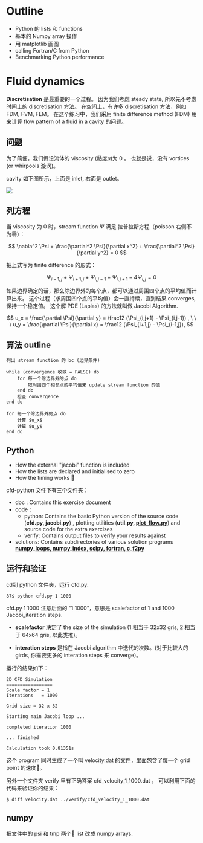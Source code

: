 # Outline
- Python 的 lists 和 functions
- 基本的 Numpy array 操作
- 用 matplotlib 画图
- calling Fortran/C from Python
- Benchmarking Python performance

# Fluid dynamics
**Discretisation** 是最重要的一个过程。
因为我们考虑 steady state, 所以先不考虑时间上的 discretisation 方法。
在空间上，有许多 discretisation 方法，例如 FDM, FVM, FEM。
在这个练习中，我们采用 finite difference method (FDM) 用来计算 
flow pattern of a fluid in a cavity 的问题。

## 问题
为了简便，我们假设流体的 viscosity (黏度$\mu$)为 0 。
也就是说，没有 vortices (or whirpools 漩涡)。

cavity 如下图所示，上面是 inlet, 右面是 outlet。

![](http://wx2.sinaimg.cn/mw690/8db2c8cbgy1flkfcpfv0uj20xk0fwaai.jpg)

## 列方程
当 viscosity 为 0 时，stream function $\Psi$ 满足
拉普拉斯方程（poisson 右侧不为零）： 

$$
\nabla^2 \Psi = \frac{\partial^2 \Psi}{\partial x^2} +
 \frac{\partial^2 \Psi}{\partial y^2} = 0 
$$

把上式写为 finite difference 的形式：

$$
\Psi_{i-1,j} + \Psi_{i+1,j} + \Psi_{i,j-1} + \Psi_{i,j+1} - 4\Psi_{i,j} = 0
$$

如果边界确定的话，那么除边界外的每个点，都可以通过周围四个点的平均值而计算出来。
这个过程（求周围四个点的平均值）会一直持续，直到结果 converges, 保持一个稳定值。
这个解 PDE (Laplas) 的方法就叫做 Jacobi Algorithm.

$$
u_x = \frac{\partial \Psi}{\partial y} = \frac12 
(\Psi_{i,j+1} - \Psi_{i,j-1}) , \ \ \ 
u_y = \frac{\partial \Psi}{\partial x} = \frac12 
(\Psi_{i+1,j} - \Psi_{i-1,j}),
$$

## 算法 outline

    列出 stream function 的 bc (边界条件)

    while (convergence 收敛 = FALSE) do
        for 每一个除边界外的点 do
            取周围四个相邻点的平均值来 update stream function 的值
        end do
        检查 convergence
    end do

    for 每一个除边界外的点 do 
        计算 $u_x$
        计算 $u_y$
    end do

## Python

- How the external "jacobi" function is included
- How the lists are declared and initialised to zero
- How the timing works 

cfd-python 文件下有三个文件夹：
- doc : Contains this exercise document
- code：
    - python: Contains the basic Python version of the source code (**cfd.py, jacobi.py**) , plotting utilities (**util.py, [plot_flow.py]()**) and source code for the extra exercises
    - verify: Contains output files to verify your results against 
- solutions: Contains subdirectories of various solution programs
**[numpy_loops, numpy_index, scipy, fortran, c_f2py]()**


## 运行和验证
cd到 python 文件夹，运行 cfd.py:

`87$ python cfd.py 1 1000`

cfd.py 1 1000
注意后面的 “1 1000”，意思是 scalefactor of 1 and 1000 Jacobi_iteration steps. 

- **scalefactor** 决定了 the size of the simulation (1 相当于 32x32 gris, 2 相当于 64x64 gris, 以此类推)。

- **interation steps** 是指在 Jacobi algorithm 中迭代的次数。(对于比较大的 girds, 你需要更多的 interation steps 来 converge)。

运行的结果如下：

    2D CFD Simulation
    =================
    Scale factor = 1
    Iterations   = 1000

    Grid size = 32 x 32

    Starting main Jacobi loop ...

    completed iteration 1000

    ... finished

    Calculation took 0.81351s

这个 program 同时生成了一个叫 velocity.dat 的文件，里面包含了每一个 grid point 的速度。

另外一个文件夹 verify 里有正确答案 cfd_velocity_1_1000.dat ， 可以利用下面的代码来验证你的结果：

`$ diff velocity.dat ../verify/cfd_velocity_1_1000.dat`


## numpy

把文件中的 psi 和 tmp 两个 list 改成 numpy arrays.

